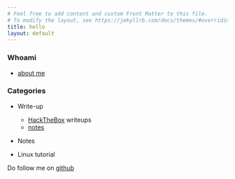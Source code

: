 ```yaml
---
# Feel free to add content and custom Front Matter to this file.
# To modify the layout, see https://jekyllrb.com/docs/themes/#overriding-theme-defaults
title: hello
layout: default
---
```

### Whoami
- [about me](/whoa)

### Categories
- Write-up
  - [HackTheBox](/htbPostman) writeups
  - [notes](/notes)
  
- Notes

- Linux tutorial

Do follow me on [github](https://github.com/faisalfs10x)
